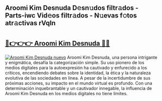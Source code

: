 ## Aroomi Kim Desnuda D𝚎sn𝚞dos filtr𝚊dos - Parts-iwc Vid𝚎os filtr𝚊dos - N𝚞evas f𝚘tos atr𝚊ctivas rVqIn

# <h2><a href="http://mba2vv1.tromn.icu/?c=Aroomi+Kim+Desnuda">🔗👉👉👉 Aroomi Kim Desnuda 🔗🔗</a></h2>

[![Aroomi Kim Desnuda nuevo](https://i.imgur.com/pEAQMta.gif)](http://mba2vv1.tromn.icu/?c=Aroomi+Kim+Desnuda)
Aroomi Kim Desnuda, una persona intrigante y enigmática, desafía la categorización simple. Su uso pionero de los medios digitales para la autoexpresión ha cautivado y enfurecido a los críticos, encendiendo debates sobre la identidad, la ética y la naturaleza evolutiva de las sociedades en línea. A pesar de la incertidumbre de sus próximas acciones, su impacto en el mundo virtual es profundo. Con una determinación inquebrantable y un cautivador innegable, la influencia de Aroomi Kim Desnuda en los medios digitales no tiene límites.

